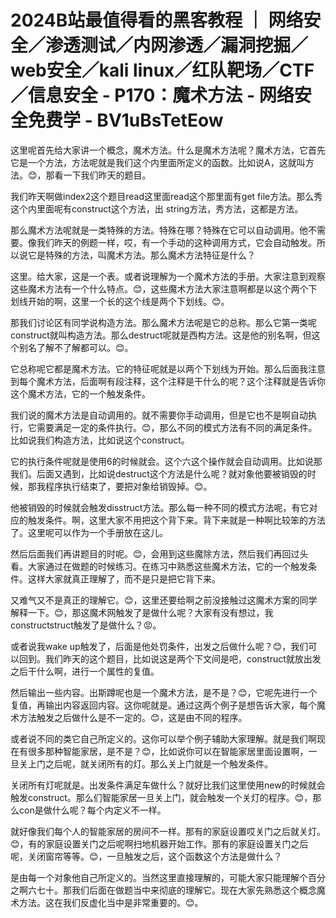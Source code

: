 # 2024B站最值得看的黑客教程 ｜ 网络安全／渗透测试／内网渗透／漏洞挖掘／web安全／kali linux／红队靶场／CTF／信息安全 - P170：魔术方法 - 网络安全免费学 - BV1uBsTetEow

这里呢首先给大家讲一个概念，魔术方法。什么是魔术方法呢？魔术方法，它首先它是一个方法，方法呢就是我们这个内里面所定义的函数。比如说A，这就叫方法。😊，那看一下我们昨天的题目。

我们昨天啊做index2这个题目read这里面read这个那里面有get file方法。那么秀这个内里面呢有construct这个方法，出 string方法，秀方法，这都是方法。

那么魔术方法呢就是一类特殊的方法。特殊在哪？特殊在它可以自动调用。他不需要。像我们昨天的例题一样，哎，有一个手动的这种调用方式，它会自动触发。所以说它是特殊的方法，叫魔术方法。那么魔术方法特征是什么？

这里。给大家，这是一个表。或者说理解为一个魔术方法的手册。大家注意到观察这些魔术方法有一个什么特点。😊，这些魔术方法大家注意啊都是以这个两个下划线开始的啊，这里一个长的这个线是两个下划线。😊。

那我们讨论区有同学说构造方法。那么魔术方法呢是它的总称。那么它第一类呢construct就叫构造方法。那么destruct呢就是西构方法。这是他的别名啊，但这个别名了解不了解都可以。😊。

它总称呢它都是魔术方法。它的特征呢就是以两个下划线为开始。那么后面我注意到每个魔术方法，后面啊有段注释，这个注释是干什么的呢？这个注释就是告诉你这个魔术方法，它的一个触发条件。

我们说的魔术方法是自动调用的。就不需要你手动调用，但是它也不是啊自动执行，它需要满足一定的条件执行。😊，那么不同的模式方法有不同的满足条件。比如说我们构造方法，比如说这个construct。

它的执行条件呢就是使用6的时候就会。这个六这个操作就会自动调用。比如说那我们。后面又遇到，比如说destruct这个方法是什么呢？就对象他要被销毁的时候，那我程序执行结束了，要把对象给销毁掉。😊。

他被销毁的时候就会触发disstruct方法。那么每一种不同的模式方法呢，有它对应的触发条件。啊，这里大家不用把这个背下来。背下来就是一种啊比较笨的方法了。这里呢可以作为一个手册放在这儿。

然后后面我们再讲题目的时呢。😊，会用到这些魔除方法，然后我们再回过头看。大家通过在做题的时候练习。在练习中熟悉这些魔术方法，它的一个触发条件。这样大家就真正理解了，而不是只是把它背下来。

又难气又不是真正的理解它。😊，这里还要给啊之前没接触过这魔术方案的同学解释一下。😊，那这魔术网触发了是做什么呢？大家有没有想过，我 constructstruct触发了是做什么？😡。

或者说我wake up触发了，后面是他处罚条件，出发之后做什么呢？😊，我们可以回到。我们昨天的这个题目，比如说这是两个下文间是吧，construct就放出发之后干什么啊，进行一个属性的复值。

然后输出一些内容。出斯蹲呢也是一个魔术方法，是不是？😊，它呢先进行一个复值，再输出内容返回内容。这你呢就是。通过这两个例子是想告诉大家，每个魔术方法触发之后做什么是不一定的。😊，这是由不同的程序。

或者说不同的类它自己所定义的。这你可以举个例子辅助大家理解。就是我们啊现在有很多那种智能家居，是不是？😊，比如说你可以在智能家居里面设置啊，一旦关上门之后呢，就关闭所有的灯。那么关上门就是一个触发条件。

关闭所有灯呢就是。出发条件满足车做什么？就好比我们这里使用new的时候就会触发construct。那么们智能家居一旦关上门，就会触发一个关灯的程序。😊，那么con是做什么呢？每个内定义不一样。

就好像我们每个人的智能家居的房间不一样。那有的家庭设置哎关门之后就关灯。😊，有的家庭设置关门之后呢啊扫地机器开始工作。那有的家庭设置关门之后呢，关闭窗帘等等。😊，一旦触发之后，这个函数这个方法是做什么？

是由每一个对象他自己所定义的。当然这里直接理解的，可能大家只能理解个百分之啊六七十。那我们后面在做题当中来彻底的理解它。现在大家先熟悉这个概念魔术方法。这在我们反虚化当中是非常重要的。😊。

